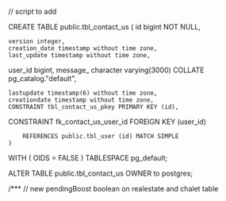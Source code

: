 // script to add


CREATE TABLE public.tbl_contact_us
(
        id bigint NOT NULL,
 
    version integer,
    creation_date timestamp without time zone,
    last_update timestamp without time zone,
  user_id bigint,
    message_ character varying(3000) COLLATE pg_catalog."default",

    lastupdate timestamp(6) without time zone,
    creationdate timestamp without time zone,
    CONSTRAINT tbl_contact_us_pkey PRIMARY KEY (id),
  CONSTRAINT fk_contact_us_user_id FOREIGN KEY (user_id) 
	
        REFERENCES public.tbl_user (id) MATCH SIMPLE
	)



WITH (
    OIDS = FALSE
)
TABLESPACE pg_default;

ALTER TABLE public.tbl_contact_us
    OWNER to postgres;



/***
//
new 
pendingBoost boolean on realestate and chalet table